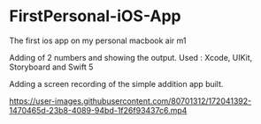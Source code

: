# FirstPersonal-iOS-App
 The first ios app on my personal macbook air m1
 
Adding of 2 numbers and showing the output.
Used : Xcode, UIKit, Storyboard and Swift 5

Adding a screen recording of the simple addition app built.

https://user-images.githubusercontent.com/80701312/172041392-1470465d-23b8-4089-94bd-1f26f93437c6.mp4
